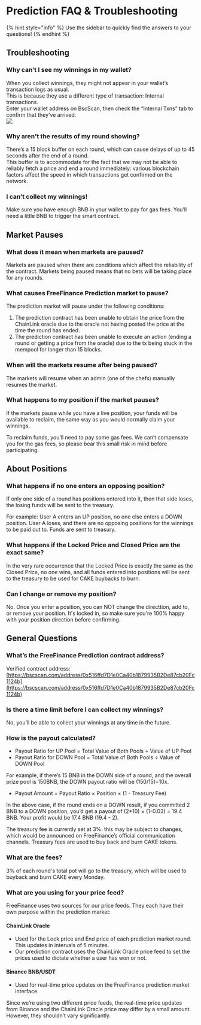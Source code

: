 # Prediction FAQ & Troubleshooting

{% hint style="info" %}
Use the sidebar to quickly find the answers to your questions!
{% endhint %}

## Troubleshooting <a id="docs-internal-guid-361a9c15-7fff-0185-2f69-1125f1a3fe13"></a>

### Why can’t I see my winnings in my wallet?

When you collect winnings, they might not appear in your wallet’s transaction logs as usual.  
This is because they use a different type of transaction: Internal transactions.  
Enter your wallet address on BscScan, then check the “Internal Txns” tab to confirm that they’ve arrived.  
![](https://lh5.googleusercontent.com/9NoIvK-oztyEaizCfgrj-poPIP_uWeFDYsa0_nxN3sKUiIwFdACy_BemrtRLJn-ZkyW3LprfRn4s9lL24BOGb-I-t1vHoh5wkuTx7bObHQl5sS7xPmuZEOTVPUXr7LPNAfPfqr12)

### Why aren't the results of my round showing?

There’s a 15 block buffer on each round, which can cause delays of up to 45 seconds after the end of a round.  
This buffer is to accommodate for the fact that we may not be able to reliably fetch a price and end a round immediately: various blockchain factors affect the speed in which transactions get confirmed on the network.

### I can’t collect my winnings!

Make sure you have enough BNB in your wallet to pay for gas fees. You’ll need a little BNB to trigger the smart contract.

## Market Pauses

### What does it mean when markets are paused?

Markets are paused when there are conditions which affect the reliability of the contract. Markets being paused means that no bets will be taking place for any rounds.

### What causes FreeFinance Prediction market to pause?

The prediction market will pause under the following conditions:

1. The prediction contract has been unable to obtain the price from the ChainLink oracle due to the oracle not having posted the price at the time the round has ended.
2. The prediction contract has been unable to execute an action \(ending a round or getting a price from the oracle\) due to the tx being stuck in the mempool for longer than 15 blocks.

### When will the markets resume after being paused?

The markets will resume when an admin \(one of the chefs\) manually resumes the market.

### What happens to my position if the market pauses?

If the markets pause while you have a live position, your funds will be available to reclaim, the same way as you would normally claim your winnings.

To reclaim funds, you’ll need to pay some gas fees. We can’t compensate you for the gas fees, so please bear this small risk in mind before participating.

## About Positions

### **What happens if no one enters an opposing position?**

If only one side of a round has positions entered into it, then that side loses, the losing funds will be sent to the treasury. 

For example: User A enters an UP position, no one else enters a DOWN position. User A loses, and there are no opposing positions for the winnings to be paid out to. Funds are sent to treasury.

### **What happens if the Locked Price and Closed Price are the exact same?**

In the very rare occurrence that the Locked Price is exactly the same as the Closed Price, no one wins, and all funds entered into positions will be sent to the treasury to be used for CAKE buybacks to burn.

### **Can I change or remove my position?**

No. Once you enter a position, you can NOT change the directtion, add to, or remove your position. It's locked in, so make sure you're 100% happy with your position direction before confirming. 

## General Questions

### What’s the FreeFinance Prediction contract address?

Verified contract address: [https://bscscan.com/address/0x516ffd7D1e0Ca40b1879935B2De87cb20Fc1124b](https://bscscan.com/address/0x516ffd7D1e0Ca40b1879935B2De87cb20Fc1124b)

### Is there a time limit before I can collect my winnings?

No, you’ll be able to collect your winnings at any time in the future.

### How is the payout calculated?

* Payout Ratio for UP Pool = Total Value of Both Pools ÷ Value of UP Pool
* Payout Ratio for DOWN Pool = Total Value of Both Pools ÷ Value of DOWN Pool

For example, if there’s 15 BNB in the DOWN side of a round, and the overall prize pool is 150BNB, the DOWN payout ratio will be \(150/15\)=10x.

* Payout Amount = Payout Ratio × Position × \(1 - Treasury Fee\)

In the above case, if the round ends on a DOWN result, if you committed 2 BNB to a DOWN position, you’d get a payout of \(2\*10\) × \(1-0.03\) = 19.4 BNB. Your profit would be 17.4 BNB \(19.4 - 2\).

The treasury fee is currently set at 3%: this may be subject to changes, which would be announced on FreeFinance’s official communication channels. Treasury fees are used to buy back and burn CAKE tokens.

### **What are the fees?**

3% of each round's total pot will go to the treasury, which will be used to buyback and burn CAKE every Monday.

### What are you using for your price feed?

FreeFinance uses two sources for our price feeds. They each have their own purpose within the prediction market:

#### ChainLink Oracle

* Used for the Lock price and End price of each prediction market round. This updates in intervals of 5 minutes.
* Our prediction contract uses the ChainLink Oracle price feed to set the prices used to dictate whether a user has won or not.

#### Binance BNB/USDT

* Used for real-time price updates on the FreeFinance prediction market interface.

Since we’re using two different price feeds, the real-time price updates from Binance and the ChainLink Oracle price may differ by a small amount. However, they shouldn’t vary significantly.

